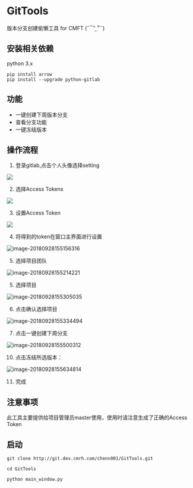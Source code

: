 # GitTools
版本分支创建偷懒工具 for CMFT
(˶‾᷄ ⁻̫ ‾᷅˵)

## 安装相关依赖
python 3.x
```
pip install arrow
pip install --upgrade python-gitlab
```
## 功能
* 一键创建下周版本分支
* 查看分支功能
* 一键冻结版本

## 操作流程
1. 登录gitlab,点击个人头像选择setting

  ![](asserts/setting-1.jpg)

2. 选择Access Tokens

  ![](asserts/accesstoken-1.jpg)

3. 设置Access Token

  ![](asserts/accesstoken-2.jpg)

4. 将得到的token在窗口主界面进行设置

![image-20180928155156316](assets/image-20180928155156316.png)

5. 选择项目团队

![image-20180928155214221](assets/image-20180928155214221.png)

5. 选择项目

![image-20180928155305035](assets/image-20180928155305035.png)

6. 点击确认选择项目

![image-20180928155334494](assets/image-20180928155334494.png)

7. 点击一键创建下周分支

![image-20180928155500312](assets/image-20180928155500312.png)



10. 点击冻结所选版本：

![image-20180928155634814](assets/image-20180928155634814.png)

11. 完成

## 注意事项
此工具主要提供给项目管理员master使用，使用时请注意生成了正确的Access Token

## 启动
```
git clone http://git.dev.cmrh.com/chenn001/GitTools.git

cd GitTools

python main_window.py
```